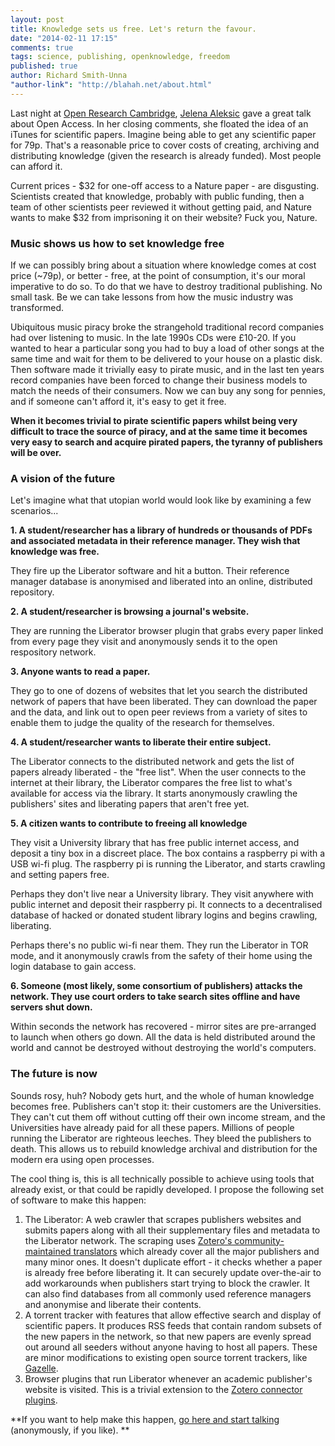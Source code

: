 ```yaml
---
layout: post
title: Knowledge sets us free. Let's return the favour.
date: "2014-02-11 17:15"
comments: true
tags: science, publishing, openknowledge, freedom
published: true
author: Richard Smith-Unna
"author-link": "http://blahah.net/about.html"
---
```


Last night at [Open Research Cambridge](https://twitter.com/OpenResCam), [Jelena Aleksic](https://twitter.com/firegenome) gave a great talk about Open Access. In her closing comments, she floated the idea of an iTunes for scientific papers. Imagine being able to get any scientific paper for 79p. That's a reasonable price to cover costs of creating, archiving and distributing knowledge (given the research is already funded). Most people can afford it.

Current prices - $32 for one-off access to a Nature paper - are disgusting. Scientists created that knowledge, probably with public funding, then a team of other scientists peer reviewed it without getting paid, and Nature wants to make $32 from imprisoning it on their website? Fuck you, Nature.

<!-- more -->

### Music shows us how to set knowledge free

If we can possibly bring about a situation where knowledge comes at cost price (~79p), or better - free, at the point of consumption, it's our moral imperative to do so. To do that we have to destroy traditional publishing. No small task. Be we can take lessons from how the music industry was transformed.

Ubiquitous music piracy broke the strangehold traditional record companies had over listening to music. In the late 1990s CDs were £10-20. If you wanted to hear a particular song you had to buy a load of other songs at the same time and wait for them to be delivered to your house on a plastic disk. Then software made it trivially easy to pirate music, and in the last ten years record companies have been forced to change their business models to match the needs of their consumers. Now we can buy any song for pennies, and if someone can't afford it, it's easy to get it free.

**When it becomes trivial to pirate scientific papers whilst being very difficult to trace the source of piracy, and at the same time it becomes very easy to search and acquire pirated papers, the tyranny of publishers will be over.**

### A vision of the future

Let's imagine what that utopian world would look like by examining a few scenarios...

**1. A student/researcher has a library of hundreds or thousands of PDFs and associated metadata in their reference manager. They wish that knowledge was free.**

They fire up the Liberator software and hit a button. Their reference manager database is anonymised and liberated into an online, distributed repository.

**2. A student/researcher is browsing a journal's website.**

They are running the Liberator browser plugin that grabs every paper linked from every page they visit and anonymously sends it to the open respository network.

**3. Anyone wants to read a paper.**

They go to one of dozens of websites that let you search the distributed network of papers that have been liberated. They can download the paper and the data, and link out to open peer reviews from a variety of sites to enable them to judge the quality of the research for themselves.

**4. A student/researcher wants to liberate their entire subject.**

The Liberator connects to the distributed network and gets the list of papers already liberated - the "free list". When the user connects to the internet at their library, the Liberator compares the free list to what's available for access via the library. It starts anonymously crawling the publishers' sites and liberating papers that aren't free yet.

**5. A citizen wants to contribute to freeing all knowledge**

They visit a University library that has free public internet access, and deposit a tiny box in a discreet place. The box contains a raspberry pi with a USB wi-fi plug. The raspberry pi is running the Liberator, and starts crawling and setting papers free.

Perhaps they don't live near a University library. They visit anywhere with public internet and deposit their raspberry pi. It connects to a decentralised database of hacked or donated student library logins and begins crawling, liberating.

Perhaps there's no public wi-fi near them. They run the Liberator in TOR mode, and it anonymously crawls from the safety of their home using the login database to gain access.

**6. Someone (most likely, some consortium of publishers) attacks the network. They use court orders to take search sites offline and have servers shut down.**

Within seconds the network has recovered - mirror sites are pre-arranged to launch when others go down. All the data is held distributed around the world and cannot be destroyed without destroying the world's computers.

### The future is now

Sounds rosy, huh? Nobody gets hurt, and the whole of human knowledge becomes free. Publishers can't stop it: their customers are the Universities. They can't cut them off without cutting off their own income stream, and the Universities have already paid for all these papers. Millions of people running the Liberator are righteous leeches. They bleed the publishers to death. This allows us to rebuild knowledge archival and distribution for the modern era using open processes.

The cool thing is, this is all technically possible to achieve using tools that already exist, or that could be rapidly developed. I propose the following set of software to make this happen:

1. The Liberator: A web crawler that scrapes publishers websites and submits papers along with all their supplementary files and metadata to the Liberator network. The scraping uses [Zotero's community-maintained translators](https://github.com/zotero/translators) which already cover all the major publishers and many minor ones. It doesn't duplicate effort - it checks whether a paper is already free before liberating it. It can securely update over-the-air to add workarounds when publishers start trying to block the crawler. It can also find databases from all commonly used reference managers and anonymise and liberate their contents.
2. A torrent tracker with features that allow effective search and display of scientific papers. It produces RSS feeds that contain random subsets of the new papers in the network, so that new papers are evenly spread out around all seeders without anyone having to host all papers. These are minor modifications to existing open source torrent trackers, like [Gazelle](https://github.com/WhatCD/Gazelle).
3. Browser plugins that run Liberator whenever an academic publisher's website is visited. This is a trivial extension to the [Zotero connector plugins](https://www.zotero.org/download/).

**If you want to help make this happen, [go here and start talking](http://okfnpad.org/p/liberator) (anonymously, if you like).
**
